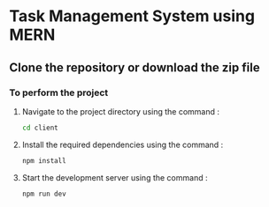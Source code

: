 ﻿# Task Management System using MERN
## Clone the repository or download the zip file

### To perform the project 
1. Navigate to the project directory using the command :
   ```bash
   cd client
3. Install the required dependencies using the command :
   ```bash
   npm install
5. Start the development server using the command :
   ```bash
   npm run dev
